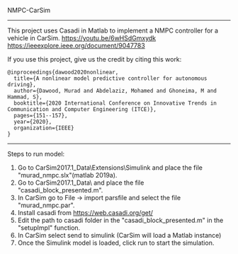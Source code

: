 NMPC-CarSim
***********

 This project uses Casadi in Matlab to implement a NMPC controller for a vehicle in CarSim.
  https://youtu.be/6wHSdGmxydk 
  https://ieeexplore.ieee.org/document/9047783

 If you use this project, give us the credit by citing this work:
 
 <pre><code>@inproceedings{dawood2020nonlinear,
  title={A nonlinear model predictive controller for autonomous driving},
  author={Dawood, Murad and Abdelaziz, Mohamed and Ghoneima, M and Hammad, S},
  booktitle={2020 International Conference on Innovative Trends in Communication and Computer Engineering (ITCE)},
  pages={151--157},
  year={2020},
  organization={IEEE}
}
</code></pre>
**************

Steps to run model:

 1. Go to CarSim2017.1_Data\Extensions\Simulink and place the file "murad_nmpc.slx"(matlab 2019a).
 2. Go to CarSim2017.1_Data\ and place the file "casadi_block_presented.m".
 3. In CarSim go to File -> import parsfile and select the file "murad_nmpc.par".
 4. Install casadi from https://web.casadi.org/get/
 5. Edit the path to casadi folder in the "casadi_block_presented.m" in the "setupImpl" function.
 6. In CarSim select send to simulink (CarSim will load a Matlab instance)
 7. Once the Simulink model is loaded, click run to start the simulation.
 
